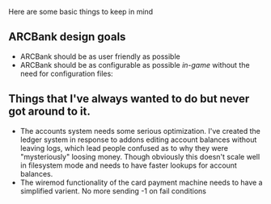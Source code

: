 Here are some basic things to keep in mind

## ARCBank design goals
* ARCBank should be as user friendly as possible
* ARCBank should be as configurable as possible _in-game_ without the need for configuration files:

## Things that I've always wanted to do but never got around to it.
* The accounts system needs some serious optimization. I've created the ledger system in response to addons editing account balances without leaving logs, which lead people confused as to why they were "mysteriously" loosing money. Though obviously this doesn't scale well in filesystem mode and needs to have faster lookups for account balances.
* The wiremod functionality of the card payment machine needs to have a simplified varient. No more sending -1 on fail conditions